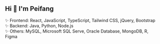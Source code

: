## Hi 👋 I'm Peifang


✨ Frontend: React, JavaScript, TypeScript, Tailwind CSS, jQuery, Bootstrap </br>
✨ Backend: Java, Python, Node.js </br>
✨ Others: MySQL, Microsoft SQL Serve, Oracle Database, MongoDB, R, Figma </br>


<!--
**peifangchiang/peifangchiang** is a ✨ _special_ ✨ repository because its `README.md` (this file) appears on your GitHub profile.

Here are some ideas to get you started:

- 🔭 I’m currently working on ...
- 🌱 I’m currently learning ...
- 👯 I’m looking to collaborate on ...
- 🤔 I’m looking for help with ...
- 💬 Ask me about ...
- 📫 How to reach me: ...
- 😄 Pronouns: ...
- ⚡ Fun fact: ...
-->
